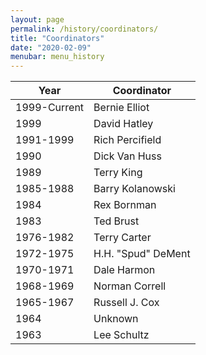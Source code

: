 ```yaml
---
layout: page
permalink: /history/coordinators/
title: "Coordinators"
date: "2020-02-09"
menubar: menu_history
---
```


| Year         | Coordinator        |
| ------------ | ------------------ |
| 1999-Current | Bernie Elliot      |
| 1999         | David Hatley       |
| 1991-1999    | Rich Percifield    |
| 1990         | Dick Van Huss      |
| 1989         | Terry King         |
| 1985-1988    | Barry Kolanowski   |
| 1984         | Rex Bornman        |
| 1983         | Ted Brust          |
| 1976-1982    | Terry Carter       |
| 1972-1975    | H.H. "Spud" DeMent |
| 1970-1971    | Dale Harmon        |
| 1968-1969    | Norman Correll     |
| 1965-1967    | Russell J. Cox     |
| 1964         | Unknown            |
| 1963         | Lee Schultz        |


